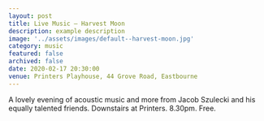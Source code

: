 ```yaml
---
layout: post
title: Live Music – Harvest Moon
description: example description
image: '../assets/images/default--harvest-moon.jpg'
category: music
featured: false
archived: false
date: 2020-02-17 20:30:00
venue: Printers Playhouse, 44 Grove Road, Eastbourne
---
```


A lovely evening of acoustic music and more from Jacob Szulecki and his equally talented friends. Downstairs at Printers. 8.30pm. Free.